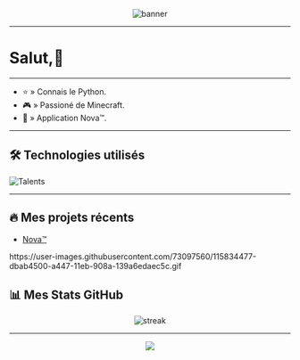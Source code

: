 <!-- Banner ou grande image en haut -->
<p align="center">
  <img src="https://capsule-render.vercel.app/api?type=waving&color=4A90E2&height=200&section=header&text=CroixMiroir16&fontSize=50&fontColor=ffffff" alt="banner" />
</p>

---

# Salut,👋

---

- ⭐ » Connais le Python.
- 🎮 » Passioné de Minecraft.
- 🚀 » Application Nova™.

---

## 🛠️ Technologies utilisés

![Talents](https://skillicons.dev/icons?i=php,discord,discord.js,js,python,html,node.js&theme=dark)

---

## 🔥 Mes projets récents
- [Nova™](1219689750395617280)

<p>https://user-images.githubusercontent.com/73097560/115834477-dbab4500-a447-11eb-908a-139a6edaec5c.gif<p/>

## 📊 Mes Stats GitHub

<p align="center">
  <img src="https://github-readme-streak-stats.herokuapp.com/?user=CroixMiroir16&theme=tokyonight" alt="streak" />
</p>

---

<p align="center">
  <img src="https://capsule-render.vercel.app/api?type=waving&color=4A90E2&height=150&section=footer"/>
</p>
